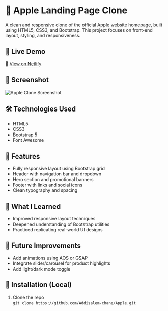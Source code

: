 # 🍏 Apple Landing Page Clone

A clean and responsive clone of the official Apple website homepage, built using HTML5, CSS3, and Bootstrap. This project focuses on front-end layout, styling, and responsiveness.

## 🚀 Live Demo

🔗 [View on Netlify](https://your-addisapple.netlify.app)

## 📸 Screenshot

![Apple Clone Screenshot](images/screenshot.png)

## 🛠️ Technologies Used

- HTML5
- CSS3
- Bootstrap 5
- Font Awesome 

## 🎯 Features

- Fully responsive layout using Bootstrap grid
- Header with navigation bar and dropdown
- Hero section and promotional banners
- Footer with links and social icons
- Clean typography and spacing

## 🧠 What I Learned

- Improved responsive layout techniques
- Deepened understanding of Bootstrap utilities
- Practiced replicating real-world UI designs

## 📌 Future Improvements

- Add animations using AOS or GSAP
- Integrate slider/carousel for product highlights
- Add light/dark mode toggle

## 💾 Installation (Local)

1. Clone the repo  
   `git clone https://github.com/Addisalem-chane/Apple.git`


